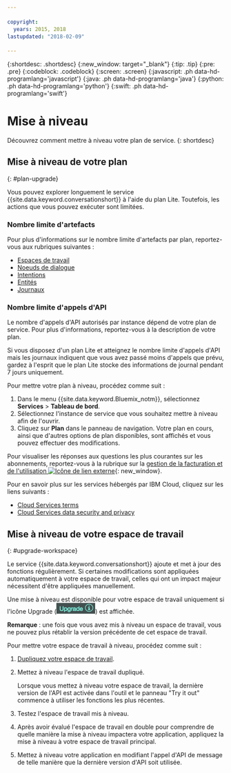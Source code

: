 ```yaml
---

copyright:
  years: 2015, 2018
lastupdated: "2018-02-09"

---
```


{:shortdesc: .shortdesc}
{:new_window: target="_blank"}
{:tip: .tip}
{:pre: .pre}
{:codeblock: .codeblock}
{:screen: .screen}
{:javascript: .ph data-hd-programlang='javascript'}
{:java: .ph data-hd-programlang='java'}
{:python: .ph data-hd-programlang='python'}
{:swift: .ph data-hd-programlang='swift'}

# Mise à niveau

Découvrez comment mettre à niveau votre plan de service.
{: shortdesc}

## Mise à niveau de votre plan
{: #plan-upgrade}

Vous pouvez explorer longuement le service {{site.data.keyword.conversationshort}} à l'aide du plan Lite. Toutefois, les actions que vous pouvez exécuter sont limitées.

### Nombre limite d'artefacts
Pour plus d'informations sur le nombre limite d'artefacts par plan, reportez-vous aux rubriques suivantes :

- [Espaces de travail](configure-workspace.html#workspace-limits)
- [Noeuds de dialogue](dialog-build.html#dialog-node-limits)
- [Intentions](intents.html#intent-limits)
- [Entités](entities.html#entity-limits)
- [Journaux](logs_convo.html#log-limits)

### Nombre limite d'appels d'API
Le nombre d'appels d'API autorisés par instance dépend de votre plan de service. Pour plus d'informations, reportez-vous à la description de votre plan.

Si vous disposez d'un plan Lite et atteignez le nombre limite d'appels d'API mais les journaux indiquent que vous avez passé moins d'appels que prévu, gardez à l'esprit que le plan Lite stocke des informations de journal pendant 7 jours uniquement.

Pour mettre votre plan à niveau, procédez comme suit :

1.  Dans le menu {{site.data.keyword.Bluemix_notm}}, sélectionnez **Services** > **Tableau de bord**.
1.  Sélectionnez l'instance de service que vous souhaitez mettre à niveau afin de l'ouvrir.
1.  Cliquez sur **Plan** dans le panneau de navigation.
   Votre plan en cours, ainsi que d'autres options de plan disponibles, sont affichés et vous pouvez effectuer des modifications.

Pour visualiser les réponses aux questions les plus courantes sur les abonnements, reportez-vous à la rubrique sur la [gestion de la facturation et de l'utilisation ![Icône de lien externe](../../icons/launch-glyph.svg "Icône de lien externe")](/docs/billing-usage/how_charged.html){: new_window}.

Pour en savoir plus sur les services hébergés par IBM Cloud, cliquez sur les liens suivants :

- [Cloud Services terms](http://www.ibm.com/software/sla/sladb.nsf/sla/saas)
- [Cloud Services data security and privacy](http://www.ibm.com/software/sla/sladb.nsf/sla/csdsp)

## Mise à niveau de votre espace de travail
{: #upgrade-workspace}

Le service {{site.data.keyword.conversationshort}} ajoute et met à jour des fonctions régulièrement. Si certaines modifications sont appliquées automatiquement à votre espace de travail, celles qui ont un impact majeur nécessitent d'être appliquées manuellement.

Une mise à niveau est disponible pour votre espace de travail uniquement si l'icône Upgrade (![icône Upgrade](images/upgrade.png)) est affichée. 

**Remarque** : une fois que vous avez mis à niveau un espace de travail, vous ne pouvez plus rétablir la version précédente de cet espace de travail. 

Pour mettre votre espace de travail à niveau, procédez comme suit :
1.  [Dupliquez votre espace de travail](configure-workspace.html#exporting-and-copying-workspaces).
2.  Mettez à niveau l'espace de travail dupliqué.

    Lorsque vous mettez à niveau votre espace de travail, la dernière version de l'API est activée dans l'outil et le panneau "Try it out" commence à utiliser les fonctions les plus récentes.
3.  Testez l'espace de travail mis à niveau. 
4.  Après avoir évalué l'espace de travail en double pour comprendre de quelle manière la mise à niveau impactera votre application, appliquez la mise à niveau à votre espace de travail principal. 
5.  Mettez à niveau votre application en modifiant l'appel d'API de message de telle manière que la dernière version d'API soit utilisée. 
